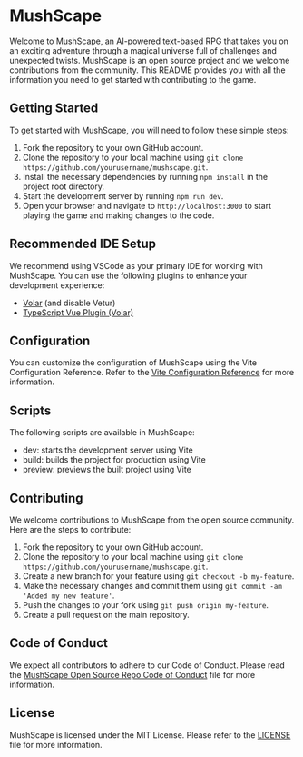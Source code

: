 # MushScape

Welcome to MushScape, an AI-powered text-based RPG that takes you on an exciting adventure through a magical universe full of challenges and unexpected twists. MushScape is an open source project and we welcome contributions from the community. This README provides you with all the information you need to get started with contributing to the game.

## Getting Started

To get started with MushScape, you will need to follow these simple steps:

1. Fork the repository to your own GitHub account.
2. Clone the repository to your local machine using `git clone https://github.com/yourusername/mushscape.git`.
3. Install the necessary dependencies by running `npm install` in the project root directory.
4. Start the development server by running `npm run dev`.
5. Open your browser and navigate to `http://localhost:3000` to start playing the game and making changes to the code.

## Recommended IDE Setup

We recommend using VSCode as your primary IDE for working with MushScape. You can use the following plugins to enhance your development experience:

- [Volar](https://marketplace.visualstudio.com/items?itemName=Vue.volar) (and disable Vetur)
- [TypeScript Vue Plugin (Volar)](https://marketplace.visualstudio.com/items?itemName=Vue.vscode-typescript-vue-plugin)

## Configuration

You can customize the configuration of MushScape using the Vite Configuration Reference. Refer to the [Vite Configuration Reference](https://vitejs.dev/config/) for more information.

## Scripts

The following scripts are available in MushScape:

- dev: starts the development server using Vite
- build: builds the project for production using Vite
- preview: previews the built project using Vite

## Contributing

We welcome contributions to MushScape from the open source community. Here are the steps to contribute:

1. Fork the repository to your own GitHub account.
2. Clone the repository to your local machine using `git clone https://github.com/yourusername/mushscape.git`.
3. Create a new branch for your feature using `git checkout -b my-feature`.
4. Make the necessary changes and commit them using `git commit -am 'Added my new feature'`.
5. Push the changes to your fork using `git push origin my-feature`.
6. Create a pull request on the main repository.

## Code of Conduct

We expect all contributors to adhere to our Code of Conduct. Please read the [MushScape Open Source Repo Code of Conduct](.github/CODE_OF_CONDUCT.md) file for more information.

## License

MushScape is licensed under the MIT License. Please refer to the [LICENSE](LICENSE) file for more information.
